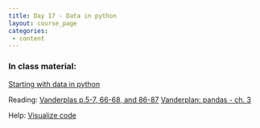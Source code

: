 ```yaml
---
title: Day 17 - Data in python
layout: course_page
categories:
 - content
---
```


### In class material: 
[Starting with data in python](http://www.datacarpentry.org/python-ecology-lesson/01-starting-with-data/)  

Reading:
[Vanderplas p.5-7, 66-68, and 86-87](http://www.oreilly.com/programming/free/files/a-whirlwind-tour-of-python.pdf)
[Vanderplan: pandas - ch. 3](https://jakevdp.github.io/PythonDataScienceHandbook/)

Help:
[Visualize code](http://www.pythontutor.com/)
